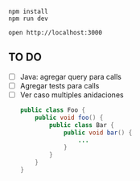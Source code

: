 ```
npm install
npm run dev
```

```
open http://localhost:3000
```

## TO DO
- [ ] Java: agregar query para calls
- [ ] Agregar tests para calls
- [ ] Ver caso multiples anidaciones
    ```java
    public class Foo {
        public void foo() {
            public class Bar {
                public void bar() {
                    ...
                }
            }
        }
    }
    ```